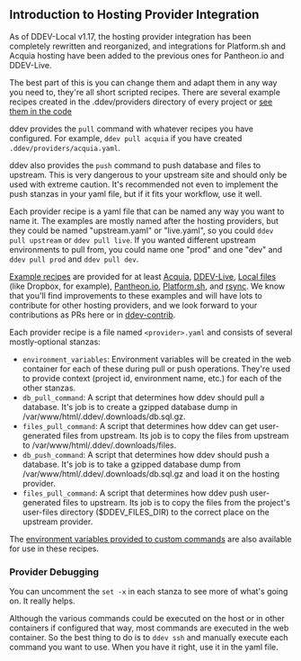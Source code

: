 ## Introduction to Hosting Provider Integration

As of DDEV-Local v1.17, the hosting provider integration has been completely rewritten and reorganized, and integrations for Platform.sh and Acquia hosting have been added to the previous ones for Pantheon.io and DDEV-Live.

The best part of this is you can change them and adapt them in any way you need to, they're all short scripted recipes. There are several example recipes created in the .ddev/providers directory of every project or [see them in the code](https://github.com/drud/ddev/tree/master/cmd/ddev/cmd/dotddev_assets/providers)

ddev provides the `pull` command with whatever recipes you have configured. For example, `ddev pull acquia` if you have created `.ddev/providers/acquia.yaml`.

ddev also provides the `push` command to push database and files to upstream. This is very dangerous to your upstream site and should only be used with extreme caution. It's recommended not even to implement the push stanzas in your yaml file, but if it fits your workflow, use it well.

Each provider recipe is a yaml file that can be named any way you want to name it. The examples are mostly named after the hosting providers, but they could be named "upstream.yaml" or "live.yaml", so you could `ddev pull upstream` or `ddev pull live`. If you wanted different upstream environments to pull from, you could name one "prod" and one "dev" and `ddev pull prod` and `ddev pull dev`.

[Example recipes](https://github.com/drud/ddev/tree/master/cmd/ddev/cmd/dotddev_assets/providers) are provided for at least [Acquia](https://github.com/drud/ddev/blob/master/cmd/ddev/cmd/dotddev_assets/providers/acquia.yaml.example), [DDEV-Live](https://github.com/drud/ddev/blob/master/cmd/ddev/cmd/dotddev_assets/providers/ddev-live.yaml.example), [Local files](https://github.com/drud/ddev/blob/master/cmd/ddev/cmd/dotddev_assets/providers/localfile.yaml.example) (like Dropbox, for example),  [Pantheon.io](https://github.com/drud/ddev/blob/master/cmd/ddev/cmd/dotddev_assets/providers/pantheon.yaml.example), [Platform.sh](https://github.com/drud/ddev/blob/master/cmd/ddev/cmd/dotddev_assets/providers/platform.yaml.example), and [rsync](https://github.com/drud/ddev/blob/master/cmd/ddev/cmd/dotddev_assets/providers/rsync.yaml.example). We know that you'll find improvements to these examples and will have lots to contribute for other hosting providers, and we look forward to your contributions as PRs here or in [ddev-contrib](https://github.com/drud/ddev-contrib).

Each provider recipe is a file named `<provider>.yaml` and consists of several mostly-optional stanzas:

* `environment_variables`: Environment variables will be created in the web container for each of these during pull or push operations. They're used to provide context (project id, environment name, etc.) for each of the other stanzas.
* `db_pull_command`: A script that determines how ddev should pull a database. It's job is to create a gzipped database dump in /var/www/html/.ddev/.downloads/db.sql.gz.
* `files_pull_command`: A script that determines how ddev can get user-generated files from upstream. Its job is to copy the files from upstream to  /var/www/html/.ddev/.downloads/files.
* `db_push_command`: A script that determines how ddev should push a database. It's job is to take a  gzipped database dump from /var/www/html/.ddev/.downloads/db.sql.gz and load it on the hosting provider.
* `files_pull_command`: A script that determines how ddev push user-generated files to upstream. Its job is to copy the files from the project's user-files directory ($DDEV_FILES_DIR) to the correct place on the upstream provider.

The [environment variables provided to custom commands](../extend/custom-commands.md#environment-variables-provided) are also available for use in these recipes.


### Provider Debugging

You can uncomment the `set -x` in each stanza to see more of what's going on. It really helps.

Although the various commands could be executed on the host or in other containers if configured that way, most commands are executed in the web container. So the best thing to do is to `ddev ssh` and manually execute each command you want to use. When you have it right, use it in the yaml file.
